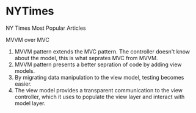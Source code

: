 # NYTimes
NY Times Most Popular Articles

MVVM over MVC
  1. MVVM pattern extends the MVC pattern. The controller doesn't know about the model, this is what seprates MVC from MVVM.
  2. MVVM pattern presents a better sepration of code by adding view models.
  3. By migrating data manipulation to the view model, testing becomes easier.
  4. The view model provides a transparent communication to the view controller, which it uses to populate the view layer and interact with model layer.
